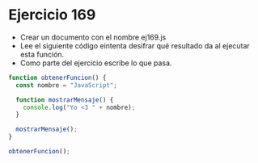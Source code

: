 # Ejercicio 169

- Crear un documento con el nombre ej169.js
- Lee el siguiente código eintenta desifrar qué resultado da al ejecutar esta función.
- Como parte del ejercicio escribe lo que pasa.

```javascript
function obtenerFuncion() {
  const nombre = "JavaScript";

  function mostrarMensaje() {
    console.log("Yo <3 " + nombre);
  }

  mostrarMensaje();
}

obtenerFuncion();
```
